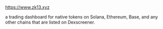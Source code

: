 https://www.zk13.xyz

a trading dashboard for native tokens on Solana, Ethereum, Base, and any other chains that are listed on Dexscreener.